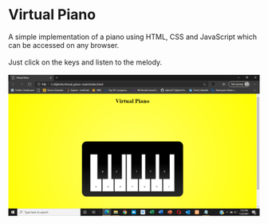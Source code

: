 # Virtual Piano

A simple implementation of a piano using HTML, CSS and JavaScript which can be accessed on any browser.
<br><br>
Just click on the keys and listen to the melody. 
<br><br>
<img src="virtual-piano.png"/>
